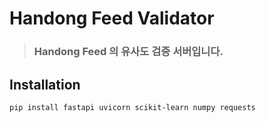 # Handong Feed Validator
> ### Handong Feed 의 유사도 검증 서버입니다.

## Installation
```shell
pip install fastapi uvicorn scikit-learn numpy requests
```
